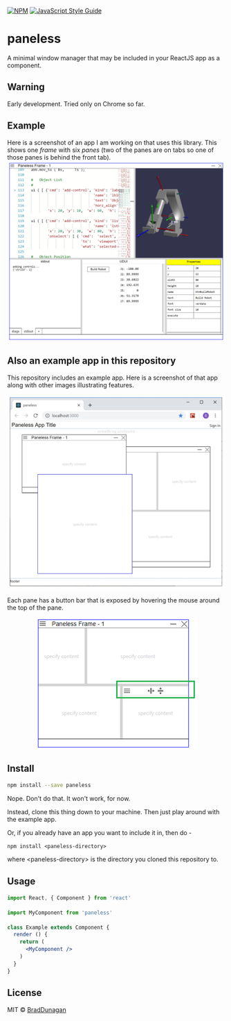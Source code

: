 [![NPM](https://img.shields.io/npm/v/paneless.svg)](https://www.npmjs.com/package/paneless) [![JavaScript Style Guide](https://img.shields.io/badge/code_style-standard-brightgreen.svg)](https://standardjs.com)

# paneless

A minimal window manager that may be included in your ReactJS app as a component.

## Warning
Early development. Tried only on Chrome so far.

## Example
Here is a screenshot of an app I am working on that uses this library. This shows one _frame_ with six _panes_ (two of the panes are on tabs so one of those panes is behind the front tab).
![RR App Screenshot](/images/RR-App-ScreenShot-001.png?raw=true "RR Screenshot")


## Also an example app in this repository

This repository includes an example app. Here is a screenshot of that app along with other images illustrating features.  

![Example Screenshot](/images/Paneless-All-001.png?raw=true "Example Screenshot")

Each pane has a button bar that is exposed by hovering the mouse around the top of the pane.
<p align="center"> <img src="/images/Paneless-Pane-BtnBar-001.png?raw=true" alt="Pane Button Bar" /> </p>

## Install

```bash
npm install --save paneless
```
Nope. Don't do that. It won't work, for now.  

Instead, clone this thing down to your machine. Then just play around with the example app.  

Or, if you already have an app you want to include it in, then do -  

```
npm install <paneless-directory>
```  

where \<paneless-directory\> is the directory you cloned this repository to.  

## Usage

```jsx
import React, { Component } from 'react'

import MyComponent from 'paneless'

class Example extends Component {
  render () {
    return (
      <MyComponent />
    )
  }
}
```

## License

MIT © [BradDunagan](https://github.com/BradDunagan)
